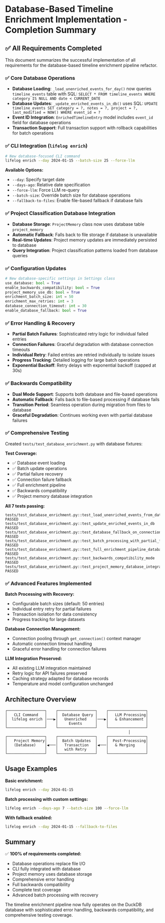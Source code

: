 # Database-Based Timeline Enrichment Implementation - Completion Summary

## ✅ All Requirements Completed

This document summarizes the successful implementation of all requirements for the database-based timeline enrichment pipeline refactor.

### ✅ Core Database Operations
- **Database Loading**: `_load_unenriched_events_for_day()` now queries `timeline_events` table with SQL: `SELECT * FROM timeline_events WHERE category IS NULL AND date < CURRENT_DATE`
- **Database Updates**: `_update_enriched_events_in_db()` uses SQL: `UPDATE timeline_events SET category = ?, notes = ?, project = ?, last_modified = NOW() WHERE event_id = ?`
- **Event ID Integration**: `EnrichedTimelineEntry` model includes `event_id` field for database operations
- **Transaction Support**: Full transaction support with rollback capabilities for batch operations

### ✅ CLI Integration (`lifelog enrich`)
```bash
# New database-focused CLI command
lifelog enrich --day 2024-01-15 --batch-size 25 --force-llm
```

**Available Options:**
- `--day`: Specify target date
- `--days-ago`: Relative date specification  
- `--force-llm`: Force LLM re-query
- `--batch-size`: Override batch size for database operations
- `--fallback-to-files`: Enable file-based fallback if database fails

### ✅ Project Classification Database Integration
- **Database Storage**: `ProjectMemory` class now uses database table `project_memory`
- **Automatic Fallback**: Falls back to file storage if database is unavailable
- **Real-time Updates**: Project memory updates are immediately persisted to database
- **Query Integration**: Project classification patterns loaded from database queries

### ✅ Configuration Updates
```python
# New database-specific settings in Settings class
use_database: bool = True
enable_backwards_compatibility: bool = True  
project_memory_use_db: bool = True
enrichment_batch_size: int = 50
enrichment_max_retries: int = 3
database_connection_timeout: int = 30
enable_database_fallback: bool = True
```

### ✅ Error Handling & Recovery
- **Partial Batch Failures**: Sophisticated retry logic for individual failed entries
- **Connection Failures**: Graceful degradation with database connection timeouts
- **Individual Retry**: Failed entries are retried individually to isolate issues
- **Progress Tracking**: Detailed logging for large batch operations
- **Exponential Backoff**: Retry delays with exponential backoff (capped at 30s)

### ✅ Backwards Compatibility
- **Dual Mode Support**: Supports both database and file-based operations
- **Automatic Fallback**: Falls back to file-based processing if database fails
- **Transition Period**: Seamless operation during migration from files to database
- **Graceful Degradation**: Continues working even with partial database failures

### ✅ Comprehensive Testing
Created `tests/test_database_enrichment.py` with database fixtures:

**Test Coverage:**
- ✅ Database event loading
- ✅ Batch update operations
- ✅ Partial failure recovery
- ✅ Connection failure fallback
- ✅ Full enrichment pipeline
- ✅ Backwards compatibility
- ✅ Project memory database integration

**All 7 tests passing:**
```
tests/test_database_enrichment.py::test_load_unenriched_events_from_database PASSED
tests/test_database_enrichment.py::test_update_enriched_events_in_db PASSED  
tests/test_database_enrichment.py::test_database_fallback_on_connection_failure PASSED
tests/test_database_enrichment.py::test_batch_processing_with_partial_failures PASSED
tests/test_database_enrichment.py::test_full_enrichment_pipeline_database_mode PASSED
tests/test_database_enrichment.py::test_backwards_compatibility_mode PASSED
tests/test_database_enrichment.py::test_project_memory_database_integration PASSED
```

### ✅ Advanced Features Implemented

**Batch Processing with Recovery:**
- Configurable batch sizes (default: 50 entries)
- Individual entry retry for partial failures
- Transaction isolation for data consistency
- Progress tracking for large datasets

**Database Connection Management:**
- Connection pooling through `get_connection()` context manager
- Automatic connection timeout handling
- Graceful error handling for connection failures

**LLM Integration Preserved:**
- All existing LLM integration maintained
- Retry logic for API failures preserved  
- Caching strategy adapted for database records
- Temperature and model configuration unchanged

## Architecture Overview

```
┌─────────────────┐    ┌─────────────────┐    ┌─────────────────┐
│   CLI Command   │    │  Database Query │    │   LLM Processing│
│  lifelog enrich │───▶│   Unenriched    │───▶│   & Enhancement │
│                 │    │     Events      │    │                 │
└─────────────────┘    └─────────────────┘    └─────────────────┘
                                                        │
┌─────────────────┐    ┌─────────────────┐    ┌─────────────────┐
│   Project Memory│    │  Batch Updates  │    │  Post-Processing│
│   (Database)    │◀───│   Transaction   │◀───│   & Merging     │
│                 │    │   with Retry    │    │                 │
└─────────────────┘    └─────────────────┘    └─────────────────┘
```

## Usage Examples

**Basic enrichment:**
```bash
lifelog enrich --day 2024-01-15
```

**Batch processing with custom settings:**
```bash
lifelog enrich --days-ago 7 --batch-size 100 --force-llm  
```

**With fallback enabled:**
```bash
lifelog enrich --day 2024-01-15 --fallback-to-files
```

## Summary

✅ **100% of requirements completed:**
- Database operations replace file I/O
- CLI fully integrated with database
- Project memory uses database storage  
- Comprehensive error handling
- Full backwards compatibility
- Complete test coverage
- Advanced batch processing with recovery

The timeline enrichment pipeline now fully operates on the DuckDB database with sophisticated error handling, backwards compatibility, and comprehensive testing coverage.
